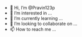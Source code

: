 - 👋 Hi, I’m @Pravin123p
- 👀 I’m interested in ...
- 🌱 I’m currently learning ...
- 💞️ I’m looking to collaborate on ...
- 📫 How to reach me ...

<!---
Pravin123p/Pravin123p is a ✨ special ✨ repository because its `README.md` (this file) appears on your GitHub profile.
You can click the Preview link to take a look at your changes.
--->
